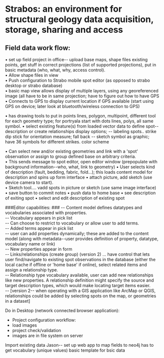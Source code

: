 # Strabos: an environment for structural geology data acquisition, storage, sharing and access #
## Field data work flow: ##
•	set up field project in office-- upload base maps, shape files existing points, get stuff in correct projections (list of supported projections), put in  basic metadata (who, what, why, access control).  
•	Allow shape files in view  
•	Push configuration to Strabo mobile spot editor (as opposed to strabo desktop or strabo database)  
•	basic map view allows display of multiple layers, using any georeferenced image (all have to be in same projection; have to figure out how to have GPS 
•	Connects to GPS to display current location if GPS available (start using GPS on device; later look at bluetooth/wireless connection to GPS)  

•	has drawing tools to put in points lines, polygon, multipoint, different tool for each geometry type; for portryala start with dots lines, polys, all same symbol. 
•  select existing feature(s) from loaded vector data to define spot--description or create relationships
display options; -- labeling spots.. strike dip stick for orientation measure; fall back -- sketch symbol as graphic; have 36 symbols for different strikes. color scheme

•	Can select new and/or existing geometries and  link with a 'spot' observation or assign to group defined base on arbitrary criteria.     
•	This sends message to spot editor, open editor window (prepopulate with background information--who, what, link to geometry)
•	User selects kind of description (fault, bedding, fabric, fold...); this loads content model for description and spins up form interface
•	attach picture, add sketch (use device camera to start).  
•	Sketch tool.... 
vadd spots in picture or sketch (use same image interface) 
•	save button to commit notes
•	push data to home base
•	see description of exiting spot
•	select and edit description of existing spot


###Editor capabilities: ###
-- Content model defines datatypes and vocabularies associated with properties.  
-- Vocabulary appears in pick list  
-- Can choose to restrict to vocabulary or allow user to add terms.   
--	Added terms appear in pick list  
--	user can add properties dynamically; these are added to the content model (along with metadata--user provides definition of property, datatype, vocabulary name or link)  
--	New properties appear in form  
--	Links/relationships (create group) (version 2) … have control that lets user find/navigate to existing spot observations in the database (either the local cache if offline or 'home base' if online), select related items and assign a relationship type.   
--	Relationship type vocabulary available, user can add new relationships like new properties. A relationship definition might specify the source and target description types, which would make locating target items easier.  
--	[version 2-- when operating with a GIS application like ArcMap or QGIS, relationships could be added by selecting spots on the map, or geometries in a dataset]  

Do in Desktop (network connected browser application):

- Project configuration workflow:
- load images
- project check/validation
- images are in file system on server


Import existing data
Jason-- set up web app to map fields to neo4j
has to get vocabulary (unique values)
basic template for bsic data 
